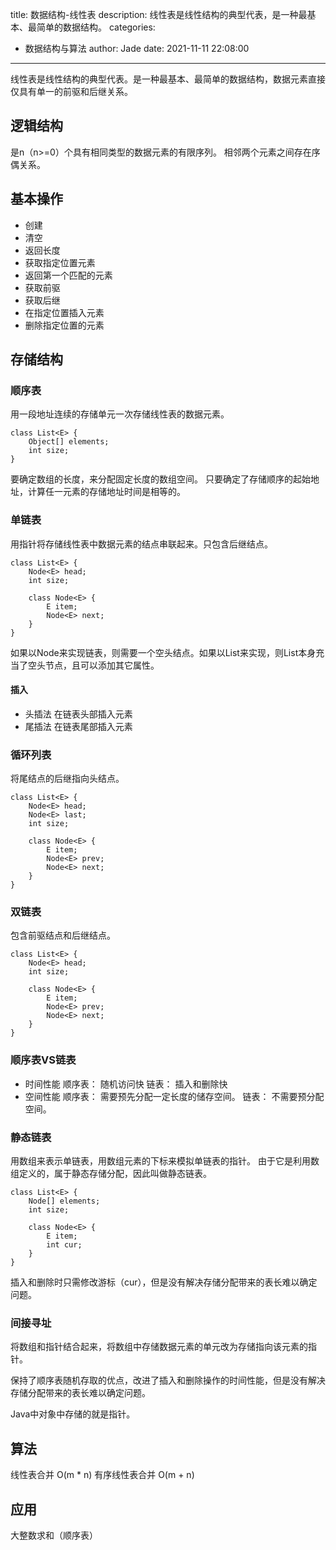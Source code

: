 title: 数据结构-线性表
description: 线性表是线性结构的典型代表，是一种最基本、最简单的数据结构。
categories:
  - 数据结构与算法
author: Jade
date: 2021-11-11 22:08:00
---
线性表是线性结构的典型代表。是一种最基本、最简单的数据结构，数据元素直接仅具有单一的前驱和后继关系。

## 逻辑结构
是n（n>=0）个具有相同类型的数据元素的有限序列。
相邻两个元素之间存在序偶关系。

## 基本操作
- 创建
- 清空
- 返回长度
- 获取指定位置元素
- 返回第一个匹配的元素
- 获取前驱
- 获取后继
- 在指定位置插入元素
- 删除指定位置的元素

## 存储结构
### 顺序表
用一段地址连续的存储单元一次存储线性表的数据元素。
```
class List<E> {
    Object[] elements;
    int size;
}
```
要确定数组的长度，来分配固定长度的数组空间。
只要确定了存储顺序的起始地址，计算任一元素的存储地址时间是相等的。

### 单链表
用指针将存储线性表中数据元素的结点串联起来。只包含后继结点。
```
class List<E> {
    Node<E> head;
    int size;
    
    class Node<E> {
        E item;
        Node<E> next;
    }
}
```
如果以Node来实现链表，则需要一个空头结点。如果以List来实现，则List本身充当了空头节点，且可以添加其它属性。

#### 插入
- 头插法 在链表头部插入元素
- 尾插法 在链表尾部插入元素

### 循环列表
将尾结点的后继指向头结点。
```
class List<E> {
    Node<E> head;
    Node<E> last;
    int size;
    
    class Node<E> {
        E item;
        Node<E> prev;
        Node<E> next;
    }
}
```

### 双链表
包含前驱结点和后继结点。
```
class List<E> {
    Node<E> head;
    int size;
    
    class Node<E> {
        E item;
        Node<E> prev;
        Node<E> next;
    }
}
```

### 顺序表VS链表
- 时间性能
顺序表： 随机访问快
链表： 插入和删除快
- 空间性能
顺序表： 需要预先分配一定长度的储存空间。
链表： 不需要预分配空间。

### 静态链表
用数组来表示单链表，用数组元素的下标来模拟单链表的指针。
由于它是利用数组定义的，属于静态存储分配，因此叫做静态链表。
```
class List<E> {
    Node[] elements;
    int size;
    
    class Node<E> {
        E item;
        int cur;
    }
}
```

插入和删除时只需修改游标（cur），但是没有解决存储分配带来的表长难以确定问题。

### 间接寻址
将数组和指针结合起来，将数组中存储数据元素的单元改为存储指向该元素的指针。

保持了顺序表随机存取的优点，改进了插入和删除操作的时间性能，但是没有解决存储分配带来的表长难以确定问题。

Java中对象中存储的就是指针。

## 算法
线性表合并 O(m * n)
有序线性表合并 O(m + n)

## 应用
大整数求和（顺序表）
